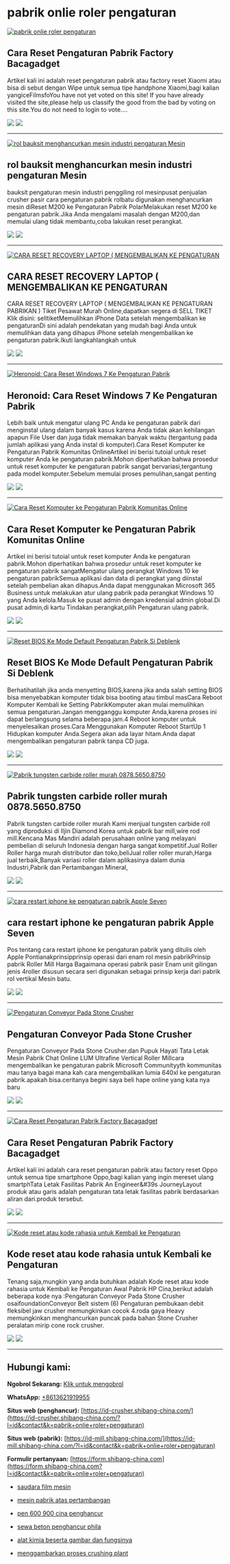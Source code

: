 # pabrik onlie roler pengaturan

<a href="https://swt.shibang-china.com/?l=id&img&k=pabrik+onlie+roler+pengaturan" target="_blank">![pabrik onlie roler pengaturan](http://static.shibang-china.com/all-800x300/905.jpg)</a>

## Cara Reset Pengaturan Pabrik Factory Bacagadget
Artikel kali ini adalah reset pengaturan pabrik atau factory reset Xiaomi atau bisa di sebut dengan Wipe untuk semua tipe handphone Xiaomi,bagi kalian yangiceFilmsfoYou have not yet voted on this site! If you have already visited the site,please help us classify the good from the bad by voting on this site.You do not need to login to vote.…


<a href="https://whatsapp.shibangsoft.com/WhatsApp.php" target="_blank" title="WhatsApp">![](http://static.shibang-china.com/icon/whatsapp.png)</a> <a href="https://swt.shibang-china.com/?l=id&icon&k=pabrik+onlie+roler+pengaturan" target="_blank">![](http://static.shibang-china.com/icon/chat-id.png)</a>

---

<a href="https://swt.shibang-china.com/?l=id&img&k=pabrik+onlie+roler+pengaturan" target="_blank">![rol bauksit menghancurkan mesin industri pengaturan Mesin](http://static.shibang-china.com/all-800x300/962.jpg)</a>

## rol bauksit menghancurkan mesin industri pengaturan Mesin
bauksit pengaturan mesin industri penggiling rol mesinpusat penjualan crusher pasir cara pengaturan pabrik rolbatu digunakan menghancurkan mesin diReset M200 ke Pengaturan Pabrik PolarMelakukan reset M200 ke pengaturan pabrik.Jika Anda mengalami masalah dengan M200,dan memulai ulang tidak membantu,coba lakukan reset perangkat.


<a href="https://whatsapp.shibangsoft.com/WhatsApp.php" target="_blank" title="WhatsApp">![](http://static.shibang-china.com/icon/whatsapp.png)</a> <a href="https://swt.shibang-china.com/?l=id&icon&k=pabrik+onlie+roler+pengaturan" target="_blank">![](http://static.shibang-china.com/icon/chat-id.png)</a>

---

<a href="https://swt.shibang-china.com/?l=id&img&k=pabrik+onlie+roler+pengaturan" target="_blank">![CARA RESET RECOVERY LAPTOP ( MENGEMBALIKAN KE PENGATURAN](http://static.shibang-china.com/all-800x300/217.jpg)</a>

## CARA RESET RECOVERY LAPTOP ( MENGEMBALIKAN KE PENGATURAN
CARA RESET RECOVERY LAPTOP ( MENGEMBALIKAN KE PENGATURAN PABRIKAN ) Tiket Pesawat Murah Online,dapatkan segera di SELL TIKET Klik disini: selltiketMemulihkan iPhone Data setelah mengembalikan ke pengaturanDi sini adalah pendekatan yang mudah bagi Anda untuk memulihkan data yang dihapus iPhone setelah mengembalikan ke pengaturan pabrik.Ikuti langkahlangkah untuk


<a href="https://whatsapp.shibangsoft.com/WhatsApp.php" target="_blank" title="WhatsApp">![](http://static.shibang-china.com/icon/whatsapp.png)</a> <a href="https://swt.shibang-china.com/?l=id&icon&k=pabrik+onlie+roler+pengaturan" target="_blank">![](http://static.shibang-china.com/icon/chat-id.png)</a>

---

<a href="https://swt.shibang-china.com/?l=id&img&k=pabrik+onlie+roler+pengaturan" target="_blank">![Heronoid: Cara Reset Windows 7 Ke Pengaturan Pabrik](http://static.shibang-china.com/all-800x300/779.jpg)</a>

## Heronoid: Cara Reset Windows 7 Ke Pengaturan Pabrik
Lebih baik untuk mengatur ulang PC Anda ke pengaturan pabrik dari menginstal ulang dalam banyak kasus karena Anda tidak akan kehilangan apapun File User dan juga tidak memakan banyak waktu (tergantung pada jumlah aplikasi yang Anda instal di komputer).Cara Reset Komputer ke Pengaturan Pabrik Komunitas OnlineArtikel ini berisi tutoial untuk reset komputer Anda ke pengaturan pabrik.Mohon diperhatikan bahwa prosedur untuk reset komputer ke pengaturan pabrik sangat bervariasi,tergantung pada model komputer.Sebelum memulai proses pemulihan,sangat penting


<a href="https://whatsapp.shibangsoft.com/WhatsApp.php" target="_blank" title="WhatsApp">![](http://static.shibang-china.com/icon/whatsapp.png)</a> <a href="https://swt.shibang-china.com/?l=id&icon&k=pabrik+onlie+roler+pengaturan" target="_blank">![](http://static.shibang-china.com/icon/chat-id.png)</a>

---

<a href="https://swt.shibang-china.com/?l=id&img&k=pabrik+onlie+roler+pengaturan" target="_blank">![Cara Reset Komputer ke Pengaturan Pabrik Komunitas Online](http://static.shibang-china.com/all-800x300/1058.jpg)</a>

## Cara Reset Komputer ke Pengaturan Pabrik Komunitas Online
Artikel ini berisi tutoial untuk reset komputer Anda ke pengaturan pabrik.Mohon diperhatikan bahwa prosedur untuk reset komputer ke pengaturan pabrik sangatMengatur ulang perangkat Windows 10 ke pengaturan pabrikSemua aplikasi dan data di perangkat yang diinstal setelah pembelian akan dihapus.Anda dapat menggunakan Microsoft 365 Business untuk melakukan atur ulang pabrik pada perangkat Windows 10 yang Anda kelola.Masuk ke pusat admin dengan kredensial admin global.Di pusat admin,di kartu Tindakan perangkat,pilih Pengaturan ulang pabrik.


<a href="https://whatsapp.shibangsoft.com/WhatsApp.php" target="_blank" title="WhatsApp">![](http://static.shibang-china.com/icon/whatsapp.png)</a> <a href="https://swt.shibang-china.com/?l=id&icon&k=pabrik+onlie+roler+pengaturan" target="_blank">![](http://static.shibang-china.com/icon/chat-id.png)</a>

---

<a href="https://swt.shibang-china.com/?l=id&img&k=pabrik+onlie+roler+pengaturan" target="_blank">![Reset BIOS Ke Mode Default Pengaturan Pabrik Si Deblenk](http://static.shibang-china.com/all-800x300/937.jpg)</a>

## Reset BIOS Ke Mode Default Pengaturan Pabrik Si Deblenk
Berhatihatilah jika anda menyetting BIOS,karena jika anda salah setting BIOS bisa menyebabkan komputer tidak bisa booting atau timbul masCara Reboot Komputer Kembali ke Setting PabrikKomputer akan mulai memulihkan semua pengaturan.Jangan mengganggu komputer Anda,karena proses ini dapat berlangsung selama beberapa jam.4 Reboot komputer untuk menyelesaikan proses.Cara Menggunakan Komputer Reboot StartUp 1 Hidupkan komputer Anda.Segera akan ada layar hitam.Anda dapat mengembalikan pengaturan pabrik tanpa CD juga.


<a href="https://whatsapp.shibangsoft.com/WhatsApp.php" target="_blank" title="WhatsApp">![](http://static.shibang-china.com/icon/whatsapp.png)</a> <a href="https://swt.shibang-china.com/?l=id&icon&k=pabrik+onlie+roler+pengaturan" target="_blank">![](http://static.shibang-china.com/icon/chat-id.png)</a>

---

<a href="https://swt.shibang-china.com/?l=id&img&k=pabrik+onlie+roler+pengaturan" target="_blank">![Pabrik tungsten carbide roller murah 0878.5650.8750](http://static.shibang-china.com/all-800x300/163.jpg)</a>

## Pabrik tungsten carbide roller murah 0878.5650.8750
Pabrik tungsten carbide roller murah Kami menjual tungsten carbide roll yang diproduksi di Iljin Diamond Korea untuk pabrik bar mill,wire rod mill.Kencana Mas Mandiri adalah perusahaan online yang melayani pembelian di seluruh Indonesia dengan harga sangat kompetitif.Jual Roller Roller harga murah distributor dan toko,beliJual roller roller murah,Harga jual terbaik,Banyak variasi roller dalam aplikasinya dalam dunia Industri,Pabrik dan Pertambangan Mineral,


<a href="https://whatsapp.shibangsoft.com/WhatsApp.php" target="_blank" title="WhatsApp">![](http://static.shibang-china.com/icon/whatsapp.png)</a> <a href="https://swt.shibang-china.com/?l=id&icon&k=pabrik+onlie+roler+pengaturan" target="_blank">![](http://static.shibang-china.com/icon/chat-id.png)</a>

---

<a href="https://swt.shibang-china.com/?l=id&img&k=pabrik+onlie+roler+pengaturan" target="_blank">![cara restart iphone ke pengaturan pabrik Apple Seven](http://static.shibang-china.com/all-800x300/1433.jpg)</a>

## cara restart iphone ke pengaturan pabrik Apple Seven
Pos tentang cara restart iphone ke pengaturan pabrik yang ditulis oleh Apple Pontianakprinsipprinsip operasi dari enam rol mesin pabrikPrinsip pabrik Roller Mill Harga Bagaimana operasi pabrik pasir Enam unit gilingan jenis 4roller disusun secara seri digunakan sebagai prinsip kerja dari pabrik rol vertikal Mesin batu.


<a href="https://whatsapp.shibangsoft.com/WhatsApp.php" target="_blank" title="WhatsApp">![](http://static.shibang-china.com/icon/whatsapp.png)</a> <a href="https://swt.shibang-china.com/?l=id&icon&k=pabrik+onlie+roler+pengaturan" target="_blank">![](http://static.shibang-china.com/icon/chat-id.png)</a>

---

<a href="https://swt.shibang-china.com/?l=id&img&k=pabrik+onlie+roler+pengaturan" target="_blank">![Pengaturan Conveyor Pada Stone Crusher](http://static.shibang-china.com/all-800x300/594.jpg)</a>

## Pengaturan Conveyor Pada Stone Crusher
Pengaturan Conveyor Pada Stone Crusher.dan Pupuk Hayati Tata Letak Mesin Pabrik Chat Online LUM Ultrafine Vertical Roller Millcara mengembalikan ke pengaturan pabrik Microsoft Communityyth kommunitas mau tanya bagai mana kah cara mengembalikan lumia 640xl ke pengaturan pabrik.apakah bisa.ceritanya begini saya beli hape online yang kata nya baru


<a href="https://whatsapp.shibangsoft.com/WhatsApp.php" target="_blank" title="WhatsApp">![](http://static.shibang-china.com/icon/whatsapp.png)</a> <a href="https://swt.shibang-china.com/?l=id&icon&k=pabrik+onlie+roler+pengaturan" target="_blank">![](http://static.shibang-china.com/icon/chat-id.png)</a>

---

<a href="https://swt.shibang-china.com/?l=id&img&k=pabrik+onlie+roler+pengaturan" target="_blank">![Cara Reset Pengaturan Pabrik Factory Bacagadget](http://static.shibang-china.com/all-800x300/506.jpg)</a>

## Cara Reset Pengaturan Pabrik Factory Bacagadget
Artikel kali ini adalah cara reset pengaturan pabrik atau factory reset Oppo untuk semua tipe smartphone Oppo,bagi kalian yang ingin mereset ulang smartphTata Letak Fasilitas Pabrik An Engineer&#39s JourneyLayout produk atau garis adalah pengaturan tata letak fasilitas pabrik berdasarkan aliran dari.produk tersebut.


<a href="https://whatsapp.shibangsoft.com/WhatsApp.php" target="_blank" title="WhatsApp">![](http://static.shibang-china.com/icon/whatsapp.png)</a> <a href="https://swt.shibang-china.com/?l=id&icon&k=pabrik+onlie+roler+pengaturan" target="_blank">![](http://static.shibang-china.com/icon/chat-id.png)</a>

---

<a href="https://swt.shibang-china.com/?l=id&img&k=pabrik+onlie+roler+pengaturan" target="_blank">![Kode reset atau kode rahasia untuk Kembali ke Pengaturan](http://static.shibang-china.com/all-800x300/638.jpg)</a>

## Kode reset atau kode rahasia untuk Kembali ke Pengaturan
Tenang saja,mungkin yang anda butuhkan adalah Kode reset atau kode rahasia untuk Kembali ke Pengaturan Awal Pabrik HP Cina,berikut adalah beberapa kode nya :Pengaturan Conveyor Pada Stone Crusher osaifoundationConveyor Belt sistem (6) Pengaturan pembukaan debit fleksibel jaw crusher memungkinkan cocok 4.roda gaya Heavy memungkinkan menghancurkan puncak pada bahan Stone Crusher peralatan mirip cone rock crusher.


<a href="https://whatsapp.shibangsoft.com/WhatsApp.php" target="_blank" title="WhatsApp">![](http://static.shibang-china.com/icon/whatsapp.png)</a> <a href="https://swt.shibang-china.com/?l=id&icon&k=pabrik+onlie+roler+pengaturan" target="_blank">![](http://static.shibang-china.com/icon/chat-id.png)</a>

---
## Hubungi kami:

**Ngobrol Sekarang:** [Klik untuk mengobrol](https://swt.shibang-china.com?l=id&contact&k=pabrik+onlie+roler+pengaturan)

**WhatsApp:**  [+8613621919955](https://whatsapp.shibangsoft.com/WhatsApp.php)

**Situs web (penghancur):** [https://id-crusher.shibang-china.com/](https://id-crusher.shibang-china.com/?l=id&contact&k=pabrik+onlie+roler+pengaturan)

**Situs web (pabrik):** [https://id-mill.shibang-china.com/](https://id-mill.shibang-china.com/?l=id&contact&k=pabrik+onlie+roler+pengaturan)

**Formulir pertanyaan:** [https://form.shibang-china.com](https://form.shibang-china.com?l=id&contact&k=pabrik+onlie+roler+pengaturan)

* [saudara film mesin](../31/saudara%20film%20mesin.md)

* [mesin pabrik atas pertambangan](../35/mesin%20pabrik%20atas%20pertambangan.md)

* [pen 600 900 cina penghancur](../40/pen%20600%20900%20cina%20penghancur.md)

* [sewa beton penghancur phila](../35/sewa%20beton%20penghancur%20phila.md)

* [alat kimia beserta gambar dan fungsinya](../32/alat%20kimia%20beserta%20gambar%20dan%20fungsinya.md)

* [menggambarkan proses crushing plant](../36/menggambarkan%20proses%20crushing%20plant.md)